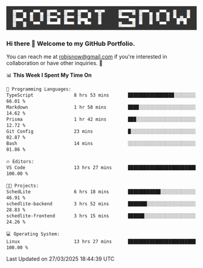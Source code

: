 <img alt="myname" src="assets/name.png" />

### Hi there 👋 Welcome to my GitHub Portfolio.
You can reach me at robjsnow@gmail.com if you're interested in collaboration or have other inquiries.  :briefcase:



<!--START_SECTION:waka-->
📊 **This Week I Spent My Time On** 

```text
💬 Programming Languages: 
TypeScript               8 hrs 53 mins       █████████████████░░░░░░░░   66.01 % 
Markdown                 1 hr 58 mins        ████░░░░░░░░░░░░░░░░░░░░░   14.62 % 
Prisma                   1 hr 42 mins        ███░░░░░░░░░░░░░░░░░░░░░░   12.72 % 
Git Config               23 mins             █░░░░░░░░░░░░░░░░░░░░░░░░   02.87 % 
Bash                     14 mins             ░░░░░░░░░░░░░░░░░░░░░░░░░   01.86 % 

🔥 Editors: 
VS Code                  13 hrs 27 mins      █████████████████████████   100.00 % 

🐱‍💻 Projects: 
SchedLite                6 hrs 18 mins       ████████████░░░░░░░░░░░░░   46.91 % 
schedlite-backend        3 hrs 52 mins       ███████░░░░░░░░░░░░░░░░░░   28.83 % 
schedlite-frontend       3 hrs 15 mins       ██████░░░░░░░░░░░░░░░░░░░   24.26 % 

💻 Operating System: 
Linux                    13 hrs 27 mins      █████████████████████████   100.00 % 
```


 Last Updated on 27/03/2025 18:44:39 UTC
<!--END_SECTION:waka-->

<!--
**robjsnow/robjsnow** is a ✨ _special_ ✨ repository because its `README.md` (this file) appears on your GitHub profile.

Here are some ideas to get you started:

- 🔭 I’m currently working on ...
- 🌱 I’m currently learning ...
- 👯 I’m looking to collaborate on ...
- 🤔 I’m looking for help with ...
- 💬 Ask me about ...
- 📫 How to reach me: ...
- 😄 Pronouns: ...
- ⚡ Fun fact: ...
-->

